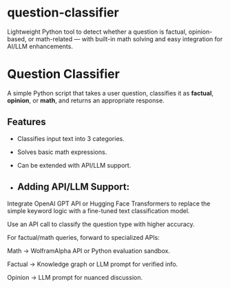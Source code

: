 # question-classifier
Lightweight Python tool to detect whether a question is factual, opinion-based, or math-related — with built-in math solving and easy integration for AI/LLM enhancements.

# Question Classifier

A simple Python script that takes a user question, classifies it as **factual**, **opinion**, or **math**, and returns an appropriate response.

## Features
- Classifies input text into 3 categories.
- Solves basic math expressions.
- Can be extended with API/LLM support.

- ## Adding API/LLM Support:

Integrate OpenAI GPT API or Hugging Face Transformers to replace the simple keyword logic with a fine-tuned text classification model.

Use an API call to classify the question type with higher accuracy.

For factual/math queries, forward to specialized APIs:

Math → WolframAlpha API or Python evaluation sandbox.

Factual → Knowledge graph or LLM prompt for verified info.

Opinion → LLM prompt for nuanced discussion.


